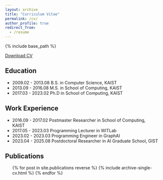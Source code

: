 ```yaml
---
layout: archive
title: "Curriculum Vitae"
permalink: /cv/
author_profile: true
redirect_from:
  - /resume
---
```


{% include base_path %}

[Download CV](../files/cv_sejinkim_2024.pdf)

Education
------
* 2009.02 - 2013.08   B.S. in Computer Science, KAIST
* 2013.09 - 2016.08   M.S. in School of Computing, KAIST
* 2017.03 - 2023.02   Ph.D in School of Computing, KAIST


Work Experience
------
* 2016.09 - 2017.02   Postmaster Researcher in School of Computing, KAIST
* 2017.05 - 2023.03   Programming Lecturer in WITLab
* 2023.02 - 2023.03   Programming Engineer in GraphAI 
* 2023.04 - 2025.08   Postdoctoral Researcher in AI Graduate School, GIST


Publications
------
  <ul>{% for post in site.publications reverse %}
    {% include archive-single-cv.html %}
  {% endfor %}</ul>
